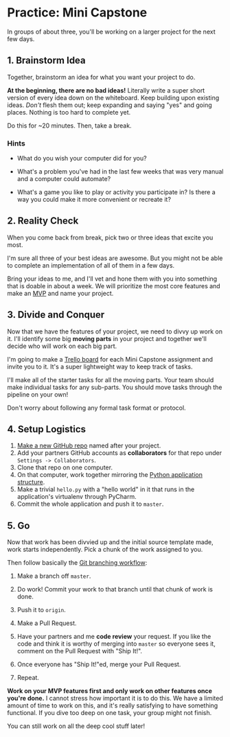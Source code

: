 # Practice: Mini Capstone

In groups of about three, you'll be working on a larger project for the next few days.

## 1. Brainstorm Idea

Together, brainstorm an idea for what you want your project to do.

**At the beginning, there are no bad ideas!**
Literally write a super short version of every idea down on the whiteboard.
Keep building upon existing ideas.
_Don't_ flesh them out; keep expanding and saying "yes" and going places.
Nothing is too hard to complete yet.

Do this for ~20 minutes.
Then, take a break.

### Hints

*   What do you wish your computer did for you?

*   What's a problem you've had in the last few weeks that was very manual and a computer could automate?

*   What's a game you like to play or activity you participate in?
    Is there a way you could make it more convenient or recreate it?

## 2. Reality Check

When you come back from break, pick two or three ideas that excite you most.

I'm sure all three of your best ideas are awesome.
But you might not be able to complete an implementation of all of them in a few days.

Bring your ideas to me, and I'll vet and hone them with you into something that is doable in about a week.
We will prioritize the most core features and make an [MVP](/notes/capstone-mvp.md) and name your project.

## 3. Divide and Conquer

Now that we have the features of your project, we need to divvy up work on it.
I'll identify some big **moving parts** in your project and together we'll decide who will work on each big part.

I'm going to make a [Trello board](https://trello.com) for each Mini Capstone assignment and invite you to it.
It's a super lightweight way to keep track of tasks.

I'll make all of the starter tasks for all the moving parts.
Your team should make individual tasks for any sub-parts.
You should move tasks through the pipeline on your own!

Don't worry about following any formal task format or protocol.

## 4. Setup Logistics

1. [Make a new GitHub repo](https://github.com/new) named after your project.
1. Add your partners GitHub accounts as **collaborators** for that repo under `Settings -> Collaborators`.
1. Clone that repo on one computer.
1. On that computer, work together mirroring the [Python application structure](/notes/py-app-structure.md).
1. Make a trivial `hello.py` with a "hello world" in it that runs in the application's virtualenv through PyCharm.
1. Commit the whole application and push it to `master`.

## 5. Go

Now that work has been divvied up and the initial source template made, work starts independently.
Pick a chunk of the work assigned to you.

Then follow basically the [Git branching workflow](/notes/git-workflow-branching.md):

1.  Make a branch off `master`.

1.  Do work!
    Commit your work to that branch until that chunk of work is done.

1.  Push it to `origin`.

1.  Make a Pull Request.

1.  Have your partners and me **code review** your request.
    If you like the code and think it is worthy of merging into `master` so everyone sees it, comment on the Pull Request with "Ship It!".

1.  Once everyone has "Ship It!"ed, merge your Pull Request.

1.  Repeat.

**Work on your MVP features first and only work on other features once you're done.**
I cannot stress how important it is to do this.
We have a limited amount of time to work on this, and it's really satisfying to have something functional.
If you dive too deep on one task, your group might not finish.

You can still work on all the deep cool stuff later!
